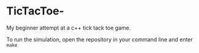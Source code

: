 # TicTacToe-
My beginner attempt at a c++ tick tack toe game.

To run the simulation, open the repository in your command line and enter
`make`

